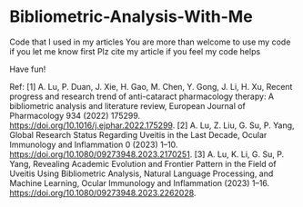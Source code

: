 # Bibliometric-Analysis-With-Me
Code that I used in my articles
You are more than welcome to use my code if you let me know first
Plz cite my article if you feel my code helps

Have fun!

Ref:
[1] A. Lu, P. Duan, J. Xie, H. Gao, M. Chen, Y. Gong, J. Li, H. Xu, Recent progress and research trend of anti-cataract pharmacology therapy: A bibliometric analysis and literature review, European Journal of Pharmacology 934 (2022) 175299. https://doi.org/10.1016/j.ejphar.2022.175299.
[2] A. Lu, Z. Liu, G. Su, P. Yang, Global Research Status Regarding Uveitis in the Last Decade, Ocular Immunology and Inflammation 0 (2023) 1–10. https://doi.org/10.1080/09273948.2023.2170251.
[3] A. Lu, K. Li, G. Su, P. Yang, Revealing Academic Evolution and Frontier Pattern in the Field of Uveitis Using Bibliometric Analysis, Natural Language Processing, and Machine Learning, Ocular Immunology and Inflammation (2023) 1–16. https://doi.org/10.1080/09273948.2023.2262028.
